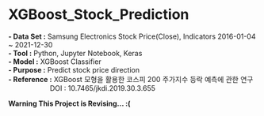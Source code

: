 ﻿# XGBoost_Stock_Prediction

**- Data Set :** Samsung Electronics Stock Price(Close), Indicators 2016-01-04 ~ 2021-12-30<br/>
**- Tool :** Python, Jupyter Notebook, Keras<br/>
**- Model :** XGBoost Classifier<br/>
**- Purpose :** Predict stock price direction<br/>
**- Reference :** XGBoost 모형을 활용한 코스피 200 주가지수 등락 예측에 관한 연구 <br/>
      DOI : 10.7465/jkdi.2019.30.3.655

**Warning This Project is Revising... :(**
